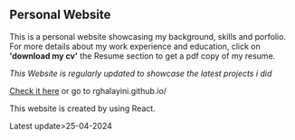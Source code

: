 ## Personal Website

This is a personal website showcasing my background, skills and porfolio. For more details about my
work experience and education, click on **'download my cv'** the Resume section to get a pdf copy of my resume.

_This Website is regularly updated to showcase the latest projects i did_

[Check it here](https://rghalayini.github.io) or go to rghalayini.github.io/

This website is created by using React.

Latest update>25-04-2024
